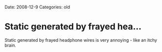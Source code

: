 Date: 2008-12-9
Categories: old

# Static generated by frayed hea...

Static generated by frayed headphone wires is very annoying - like an itchy brain.
